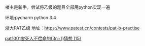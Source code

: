 楼主是新手，尝试将乙级的题目全部用python实现一遍

环境:pycharm python 3.4

浙大PAT乙级 地址：https://www.patest.cn/contests/pat-b-practise

[pat1001害死人不偿命的(3n+1)猜想 (15)](https://github.com/zxf864823150/PAT_B/blob/master/pat1001.py)
